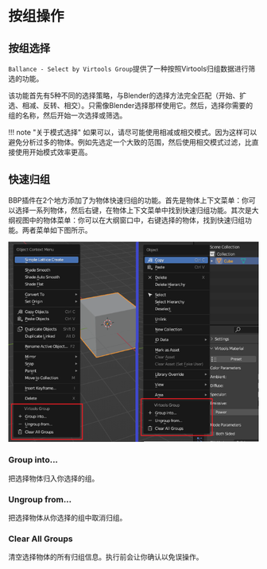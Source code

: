 # 按组操作

## 按组选择

`Ballance - Select by Virtools Group`提供了一种按照Virtools归组数据进行筛选的功能。

该功能首先有5种不同的选择策略，与Blender的选择方法完全匹配（开始、扩选、相减、反转、相交）。只需像Blender选择那样使用它。然后，选择你需要的组的名称，然后开始一次选择或筛选。

!!! note "关于模式选择"
    如果可以，请尽可能使用相减或相交模式。因为这样可以避免分析过多的物体。例如先选定一个大致的范围，然后使用相交模式过滤，比直接使用开始模式效率更高。

## 快速归组

BBP插件在2个地方添加了为物体快速归组的功能。首先是物体上下文菜单：你可以选择一系列物体，然后右键，在物体上下文菜单中找到快速归组功能。其次是大纲视图中的物体菜单：你可以在大纲窗口中，右键选择的物体，找到快速归组功能。两者菜单如下图所示。

![](../imgs/grouping.png)

### Group into...

把选择物体归入你选择的组。

### Ungroup from...

把选择物体从你选择的组中取消归组。

### Clear All Groups

清空选择物体的所有归组信息。执行前会让你确认以免误操作。

